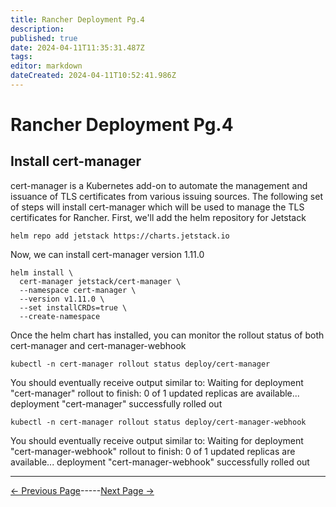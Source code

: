 ```yaml
---
title: Rancher Deployment Pg.4
description: 
published: true
date: 2024-04-11T11:35:31.487Z
tags: 
editor: markdown
dateCreated: 2024-04-11T10:52:41.986Z
---
```


# Rancher Deployment Pg.4

## Install cert-manager

cert-manager is a Kubernetes add-on to automate the management and issuance of TLS certificates from various issuing sources.
The following set of steps will install cert-manager which will be used to manage the TLS certificates for Rancher.
First, we'll add the helm repository for Jetstack
```
helm repo add jetstack https://charts.jetstack.io
```

Now, we can install cert-manager version 1.11.0
```
helm install \
  cert-manager jetstack/cert-manager \
  --namespace cert-manager \
  --version v1.11.0 \
  --set installCRDs=true \
  --create-namespace
  ```

Once the helm chart has installed, you can monitor the rollout status of both cert-manager and cert-manager-webhook
```
kubectl -n cert-manager rollout status deploy/cert-manager
```

You should eventually receive output similar to:
Waiting for deployment "cert-manager" rollout to finish: 0 of 1 updated replicas are available...
deployment "cert-manager" successfully rolled out
```
kubectl -n cert-manager rollout status deploy/cert-manager-webhook
```

You should eventually receive output similar to:
Waiting for deployment "cert-manager-webhook" rollout to finish: 0 of 1 updated replicas are available...
deployment "cert-manager-webhook" successfully rolled out


---

[<- Previous Page](/Documentation/Rancher/Pg3)-----[Next Page ->](/Documentation/Rancher/Pg5)